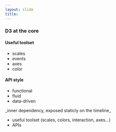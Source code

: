 ```yaml
---
layout: slide
title: 
---
```


### D3 at the core

#### Useful toolset

* scales
* events
* axes
* color


#### API style

* functional
* fluid
* data-driven

<aside class="notes" markdown="1">
_inner dependency, exposed staticly on the timeline_
  
* useful toolset (scales, colors, interaction, axes…)
* APIs

</aside>